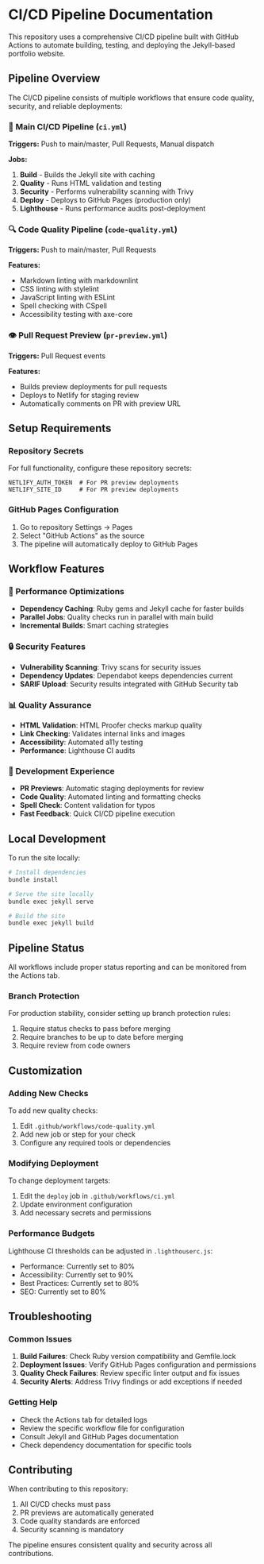 # CI/CD Pipeline Documentation

This repository uses a comprehensive CI/CD pipeline built with GitHub Actions to automate building, testing, and deploying the Jekyll-based portfolio website.

## Pipeline Overview

The CI/CD pipeline consists of multiple workflows that ensure code quality, security, and reliable deployments:

### 🔄 Main CI/CD Pipeline (`ci.yml`)

**Triggers:** Push to main/master, Pull Requests, Manual dispatch

**Jobs:**
1. **Build** - Builds the Jekyll site with caching
2. **Quality** - Runs HTML validation and testing
3. **Security** - Performs vulnerability scanning with Trivy
4. **Deploy** - Deploys to GitHub Pages (production only)
5. **Lighthouse** - Runs performance audits post-deployment

### 🔍 Code Quality Pipeline (`code-quality.yml`)

**Triggers:** Push to main/master, Pull Requests

**Features:**
- Markdown linting with markdownlint
- CSS linting with stylelint
- JavaScript linting with ESLint
- Spell checking with CSpell
- Accessibility testing with axe-core

### 👁️ Pull Request Preview (`pr-preview.yml`)

**Triggers:** Pull Request events

**Features:**
- Builds preview deployments for pull requests
- Deploys to Netlify for staging review
- Automatically comments on PR with preview URL

## Setup Requirements

### Repository Secrets

For full functionality, configure these repository secrets:

```
NETLIFY_AUTH_TOKEN  # For PR preview deployments
NETLIFY_SITE_ID     # For PR preview deployments
```

### GitHub Pages Configuration

1. Go to repository Settings → Pages
2. Select "GitHub Actions" as the source
3. The pipeline will automatically deploy to GitHub Pages

## Workflow Features

### 🚀 Performance Optimizations

- **Dependency Caching**: Ruby gems and Jekyll cache for faster builds
- **Parallel Jobs**: Quality checks run in parallel with main build
- **Incremental Builds**: Smart caching strategies

### 🔒 Security Features

- **Vulnerability Scanning**: Trivy scans for security issues
- **Dependency Updates**: Dependabot keeps dependencies current
- **SARIF Upload**: Security results integrated with GitHub Security tab

### 📊 Quality Assurance

- **HTML Validation**: HTML Proofer checks markup quality
- **Link Checking**: Validates internal links and images
- **Accessibility**: Automated a11y testing
- **Performance**: Lighthouse CI audits

### 🔧 Development Experience

- **PR Previews**: Automatic staging deployments for review
- **Code Quality**: Automated linting and formatting checks
- **Spell Check**: Content validation for typos
- **Fast Feedback**: Quick CI/CD pipeline execution

## Local Development

To run the site locally:

```bash
# Install dependencies
bundle install

# Serve the site locally
bundle exec jekyll serve

# Build the site
bundle exec jekyll build
```

## Pipeline Status

All workflows include proper status reporting and can be monitored from the Actions tab.

### Branch Protection

For production stability, consider setting up branch protection rules:

1. Require status checks to pass before merging
2. Require branches to be up to date before merging
3. Require review from code owners

## Customization

### Adding New Checks

To add new quality checks:

1. Edit `.github/workflows/code-quality.yml`
2. Add new job or step for your check
3. Configure any required tools or dependencies

### Modifying Deployment

To change deployment targets:

1. Edit the `deploy` job in `.github/workflows/ci.yml`
2. Update environment configuration
3. Add necessary secrets and permissions

### Performance Budgets

Lighthouse CI thresholds can be adjusted in `.lighthouserc.js`:

- Performance: Currently set to 80%
- Accessibility: Currently set to 90%
- Best Practices: Currently set to 80%
- SEO: Currently set to 80%

## Troubleshooting

### Common Issues

1. **Build Failures**: Check Ruby version compatibility and Gemfile.lock
2. **Deployment Issues**: Verify GitHub Pages configuration and permissions
3. **Quality Check Failures**: Review specific linter output and fix issues
4. **Security Alerts**: Address Trivy findings or add exceptions if needed

### Getting Help

- Check the Actions tab for detailed logs
- Review the specific workflow file for configuration
- Consult Jekyll and GitHub Pages documentation
- Check dependency documentation for specific tools

## Contributing

When contributing to this repository:

1. All CI/CD checks must pass
2. PR previews are automatically generated
3. Code quality standards are enforced
4. Security scanning is mandatory

The pipeline ensures consistent quality and security across all contributions.
